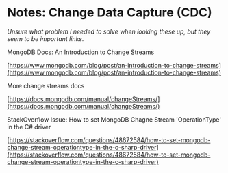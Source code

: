 # Notes: Change Data Capture (CDC)

_Unsure what problem I needed to solve when looking these up, but they seem to be important links._

MongoDB Docs: An Introduction to Change Streams

[https://www.mongodb.com/blog/post/an-introduction-to-change-streams](https://www.mongodb.com/blog/post/an-introduction-to-change-streams)

More change streams docs

[https://docs.mongodb.com/manual/changeStreams/](https://docs.mongodb.com/manual/changeStreams/)

StackOverflow Issue: How to set MongoDB Chagne Stream 'OperationType' in the C# driver

[https://stackoverflow.com/questions/48672584/how-to-set-mongodb-change-stream-operationtype-in-the-c-sharp-driver](https://stackoverflow.com/questions/48672584/how-to-set-mongodb-change-stream-operationtype-in-the-c-sharp-driver)